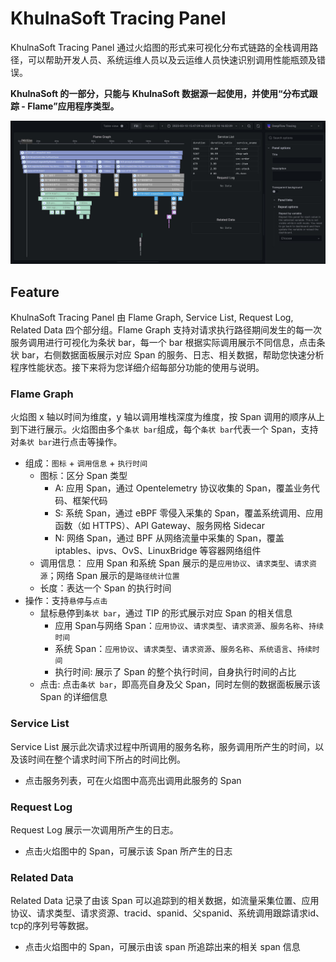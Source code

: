 # KhulnaSoft Tracing Panel

KhulnaSoft Tracing Panel 通过火焰图的形式来可视化分布式链路的全栈调用路径，可以帮助开发人员、系统运维人员以及云运维人员快速识别调用性能瓶颈及错误。

**KhulnaSoft 的一部分，只能与 KhulnaSoft 数据源一起使用，并使用“分布式跟踪 - Flame”应用程序类型。**

![KhulnaSoft Tracing](https://raw.githubusercontent.com/khulnasoft/khulnasoft-gui-grafana/main/khulnasoft-apptracing-panel/src/img/screenshot.jpg)

## Feature

KhulnaSoft Tracing Panel 由 Flame Graph, Service List, Request Log, Related Data 四个部分组。Flame Graph 支持对请求执行路径期间发生的每一次服务调用进行可视化为条状 bar，每一个 bar 根据实际调用展示不同信息，点击条状 bar，右侧数据面板展示对应 Span 的服务、日志、相关数据，帮助您快速分析程序性能状态。接下来将为您详细介绍每部分功能的使用与说明。

### Flame Graph

火焰图 x 轴以时间为维度，y 轴以调用堆栈深度为维度，按 Span 调用的顺序从上到下进行展示。火焰图由多个`条状 bar`组成，每个`条状 bar`代表一个 Span，支持对`条状 bar`进行点击等操作。

- 组成：`图标` + `调用信息` + `执行时间`
  - 图标：区分 Span 类型
    - A: 应用 Span，通过 Opentelemetry 协议收集的 Span，覆盖业务代码、框架代码
    - S: 系统 Span，通过 eBPF 零侵入采集的 Span，覆盖系统调用、应用函数（如 HTTPS）、API Gateway、服务网格 Sidecar
    - N: 网络 Span，通过 BPF 从网络流量中采集的 Span，覆盖 iptables、ipvs、OvS、LinuxBridge 等容器网络组件
  - 调用信息： 应用 Span 和系统 Span 展示的是`应用协议`、`请求类型`、`请求资源`；网络 Span 展示的是`路径统计位置`
  - 长度：表达一个 Span 的执行时间
- 操作：支持`悬停`与`点击`
  - 鼠标悬停到`条状 bar`，通过 TIP 的形式展示对应 Span 的相关信息
    - 应用 Span与网络 Span：`应用协议`、`请求类型`、`请求资源`、`服务名称`、`持续时间`
    - 系统 Span：`应用协议`、`请求类型`、`请求资源`、`服务名称`、`系统语言`、`持续时间`
    - 执行时间: 展示了 Span 的整个执行时间，自身执行时间的占比
  - 点击: 点击`条状 bar`，即高亮自身及父 Span，同时左侧的数据面板展示该 Span 的详细信息

### Service List

Service List 展示此次请求过程中所调用的服务名称，服务调用所产生的时间，以及该时间在整个请求时间下所占的时间比例。

- 点击服务列表，可在火焰图中高亮出调用此服务的 Span

### Request Log

Request Log 展示一次调用所产生的日志。

- 点击火焰图中的 Span，可展示该 Span 所产生的日志

### Related Data

Related Data 记录了由该 Span 可以追踪到的相关数据，如流量采集位置、应用协议、请求类型、请求资源、tracid、spanid、父spanid、系统调用跟踪请求id、tcp的序列号等数据。

- 点击火焰图中的 Span，可展示由该 span 所追踪出来的相关 span 信息
